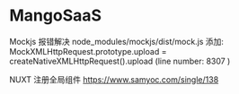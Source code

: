 # MangoSaaS

Mockjs 报错解决
node_modules/mockjs/dist/mock.js
添加:
MockXMLHttpRequest.prototype.upload = createNativeXMLHttpRequest().upload
(line number: 8307 )

NUXT 注册全局组件
https://www.samyoc.com/single/138
